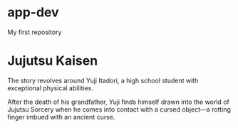# app-dev
My first repository
<title>My Favorite Movie/Anime Series </title>
<h1>Jujutsu Kaisen</h1>
<p>The story revolves around Yuji Itadori, a high school student with exceptional physical abilities. </p>
<p>After the death of his grandfather, Yuji finds himself drawn into the world of Jujutsu Sorcery when he comes into 
contact with a cursed object—a rotting finger imbued with an ancient curse.</p>
